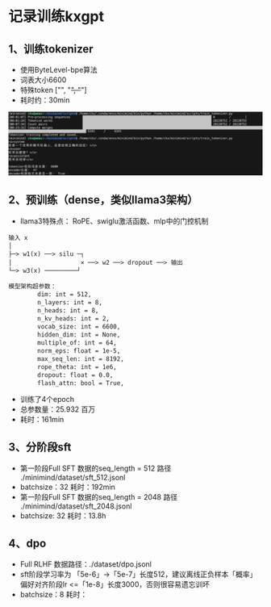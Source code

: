 # 记录训练kxgpt

## 1、训练tokenizer
- 使用ByteLevel-bpe算法
- 词表大小6600
- 特殊token ["<unk>", "<s>", "</s>"]
- 耗时约：30min

![tokenizer训练](./images/tokenizer-train.png)

## 2、预训练（dense，类似llama3架构）
- llama3特殊点： RoPE、swiglu激活函数、mlp中的门控机制
```
输入 x
│
├─> w1(x) ──> silu ─┐
│                   × ──> w2 ──> dropout ──> 输出
└─> w3(x) ─────────┘
```
```
模型架构超参数：
        dim: int = 512,
        n_layers: int = 8,
        n_heads: int = 8,
        n_kv_heads: int = 2,
        vocab_size: int = 6600,
        hidden_dim: int = None,
        multiple_of: int = 64,
        norm_eps: float = 1e-5,
        max_seq_len: int = 8192,
        rope_theta: int = 1e6,
        dropout: float = 0.0,
        flash_attn: bool = True,
```
- 训练了4个epoch
- 总参数量：25.932 百万
- 耗时：161min

## 3、分阶段sft
- 第一阶段Full SFT 数据的seq_length = 512  路径 ./minimind/dataset/sft_512.jsonl 
- batchsize：32 耗时：192min
- 第一阶段Full SFT 数据的seq_length = 2048  路径 ./minimind/dataset/sft_2048.jsonl
- batchsize: 32 耗时：13.8h

## 4、dpo
- Full RLHF 数据路径：./dataset/dpo.jsonl
- sft阶段学习率为 「5e-6」->「5e-7」长度512，建议离线正负样本「概率」偏好对齐阶段lr <=「1e-8」长度3000，否则很容易遗忘训坏
- batchsize：8 耗时：